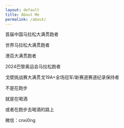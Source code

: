 ```yaml
---
layout: default
title: About Me
permalink: /about/
---
```


首届中国马拉松大满贯跑者

世界马拉松大满贯跑者

港百大满贯跑者

2024巴黎奥运会马拉松跑者

戈壁挑战赛大满贯戈19A+全场冠军/新赛道赛道纪录保持者

不是在跑步

就是在喝酒

或者在跑步去喝酒的路上



微信：cnxi0ng